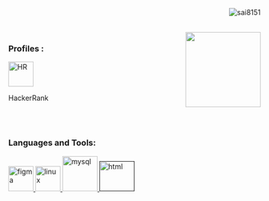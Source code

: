 

<!--
**sai8151/sai8151** is a ✨ _special_ ✨ repository because its `README.md` (this file) appears on your GitHub profile.
### Hi there 👋
Here are some ideas to get you started:

- 🔭 I’m currently working on ...
- 🌱 I’m currently learning ...
- 👯 I’m looking to collaborate on ...
- 🤔 I’m looking for help with ...
- 💬 Ask me about ...
- 📫 How to reach me: ...
- 😄 Pronouns: ...
- ⚡ Fun fact: ...
<h3 align="left">Connect with me:</h3>
-->
<p align="right"> <img src="https://komarev.com/ghpvc/?username=sai8151&label=Profile%20views&color=0e75b6&style=flat" alt="sai8151" /> </p>
<br>
<img align="right" src="https://epidotic-masts.000webhostapp.com/earthSVG.svg" width="150" height="150"/>


<h3 align="left">Profiles :</h3>

<a href="https://www.hackerrank.com/saikiranreddy812" target="_blank" rel="noreferrer"> 
<img src="https://cdn.worldvectorlogo.com/logos/hackerrank.svg" alt="HR" width="50" height="50"/> </a> <p>HackerRank</p>


<br><br>
<p align="left">
  
</p>

<h3 align="left">Languages and Tools:</h3>
<p align="left"> 
<a href="https://www.figma.com/" target="_blank" rel="noreferrer"> 
<img src="https://www.vectorlogo.zone/logos/figma/figma-icon.svg" alt="figma" width="50" height="50"/> </a> 
<a href="https://www.linux.org/" target="_blank" rel="noreferrer"> 
<img src="https://epidotic-masts.000webhostapp.com/github/linux_icon.svg" alt="linux" width="50" height="50"/> </a> 
<a href="https://www.mysql.com/" target="_blank" rel="noreferrer"> 
<img src="https://epidotic-masts.000webhostapp.com/github/mysql_icon.svg" alt="mysql" width="70" height="70"/> </a>
<a href="" target="_blank" rel="noreferrer"> 
<img src="https://epidotic-masts.000webhostapp.com/github/html5_icon.svg" alt="html" width="70" height="60"/> </a>
  
</p>
